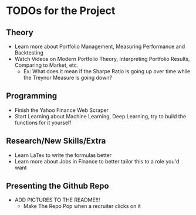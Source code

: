 # TODOs for the Project

## Theory

- Learn more about Portfolio Management, Measuring Performance and Backtesting
- Watch Videos on Modern Portfolio Theory, Interpreting Portfolio Results, Comparing to Market, etc.
    - Ex: What does it mean if the Sharpe Ratio is going up over time while the Treynor Measure is going down?

## Programming

- Finish the Yahoo Finance Web Scraper
- Start Learning about Machine Learning, Deep Learning, try to build the functions for it yourself

## Research/New Skills/Extra

- Learn LaTex to write the formulas better
- Learn more about Jobs in Finance to better tailor this to a role you'd want

## Presenting the Github Repo

- ADD PICTURES TO THE README!!!
    - Make The Repo Pop when a recruiter clicks on it